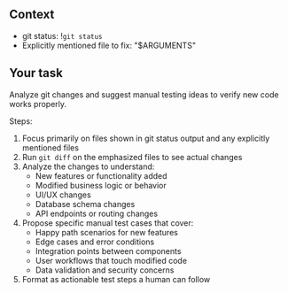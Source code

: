 ## Context

- git status: !`git status`
- Explicitly mentioned file to fix: "$ARGUMENTS"

## Your task

Analyze git changes and suggest manual testing ideas to verify new code works properly.

Steps:
1. Focus primarily on files shown in git status output and any explicitly mentioned files
2. Run `git diff` on the emphasized files to see actual changes 
3. Analyze the changes to understand:
   - New features or functionality added
   - Modified business logic or behavior
   - UI/UX changes
   - Database schema changes
   - API endpoints or routing changes
4. Propose specific manual test cases that cover:
   - Happy path scenarios for new features
   - Edge cases and error conditions
   - Integration points between components
   - User workflows that touch modified code
   - Data validation and security concerns
5. Format as actionable test steps a human can follow